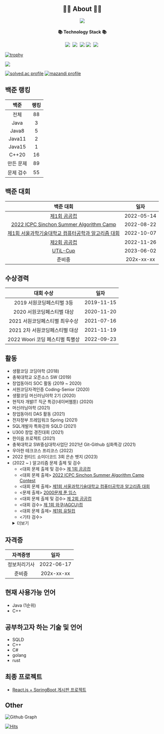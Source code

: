 <h2 align="center">👨‍💻 About 👨‍💻</h2>
<p align="center">
    <a href="https://lms0806.tistory.com//">
        <img src="http://img.shields.io/badge/-Tech%20blog-black?style=flat-square&logo=github&link=https://vividswan.github.io"/>
    </a>
</p>

<h4 align="center">📚 Technology Stack 📚</h4> 
<p align="center">
  <img src="https://img.shields.io/badge/-JAVA-orange"/>&nbsp
  <img src="https://img.shields.io/badge/-SpringBoot-navy"/>&nbsp
  <img src="https://img.shields.io/badge/-JPA-blue"/>
  <img src="https://img.shields.io/badge/-MySQL-blue"/>&nbsp
  <img src="https://img.shields.io/badge/-React.js-yellow"/>&nbsp
 </p>

[![trophy](https://github-profile-trophy.vercel.app/?username=lms0806&theme=chalk&row=1&column=7)](https://github.com/ryo-ma/github-profile-trophy)

<a href="https://opgc.me/#/users/lms0806" target="_blank"><img src="https://api.opgc.me/githubs/users/lms0806/tag/?theme=basic" /></a>

<div align="left">
	<a href="https://solved.ac/lms0806" target="_blank"><img src="http://mazassumnida.wtf/api/v2/generate_badge?boj=lms0806" alt="solved.ac profile"/></a>
	<a href="https://solved.ac/lms0806" target="_blank"><img src="http://mazandi.herokuapp.com/api?handle=lms0806" alt="mazandi profile"/></a>
</div>

## 백준 랭킹
|백준|랭킹|
|:----:|:----:|
|전체|88|
|Java|3|
|Java8|5|
|Java11|2|
|Java15|1|
|C++20|16|
|만든 문제|89|
|문제 검수|55|


## 백준 대회
|백준 대회|일자|
|:----:|:----:|
|[제1회 곰곰컵](https://www.acmicpc.net/contest/view/792)|2022-05-14|
|[2022 ICPC Sinchon Summer Algorithm Camp](https://www.acmicpc.net/contest/view/843)|2022-08-22|
|[제1회 서울과학기술대학교 컴퓨터공학과 알고리즘 대회](https://www.acmicpc.net/contest/view/880)|2022-10-07|
|[제2회 곰곰컵](https://www.acmicpc.net/contest/view/895)|2022-11-26|
|[UTiL-Cup](https://www.acmicpc.net/contest/view/985)|2023-06-02|
|준비중|202x-xx-xx|

## 수상경력
| 대회 수상                      | 일자      |
| :---------------------------: | :--------: |
| 2019 서원코딩페스티벌 3등      | 2019-11-15 |
| 2020 서원코딩페스티벌 대상     | 2020-11-20 |
| 2021 서원코딩페스티벌 최우수상 | 2021-07-16 |
| 2021 2차 서원코딩페스티벌 대상 | 2021-11-19 |
| 2022 Woori 코딩 페스티벌 특별상| 2022-09-23 |

## 활동
 - 생활코딩 코딩야학 (2018)
 - 충북대학교 오픈소스 SW (2019)
 - 창업동아리 SOC 활동 (2019 ~ 2020)
 - 서원코딩자격인증 Coding-Senior (2020)
 - 생활코딩 머신러닝야학 2기 (2020)
 - 현직자 개발IT 직군 특강(네이버웹툰) (2020)
 - 머신러닝야학 (2021)
 - 창업동아리 DAS 활동 (2021)
 - 전자정부 프레임워크 Spring (2021)
 - SQL개발자 특화강좌 SQLD (2021)
 - U300 창업 경진대회 (2021)
 - 한이음 프로젝트 (2021)
 - 충북대학교 SW중심대학사업단 2021년 Git-Github 심화특강 (2021)
 - 우아한 테크코스 프리코스 (2022)
 - 2022 원티드 쇼미더코드 3회 은손 뱃지 (2023)
 - (2022 ~ ) 알고리즘 문제 출제 및 검수
   - <대회 문제 출제 및 검수> [제 1회 곰곰컵](https://www.acmicpc.net/category/detail/3121)
   - <대회 문제 출제> [2022 ICPC Sinchon Summer Algorithm Camp Contest](https://www.acmicpc.net/category/detail/3171)
   - <대회 문제 출제> [제1회 서울과학기술대학교 컴퓨터공학과 알고리즘 대회](https://www.acmicpc.net/category/detail/3207)
   - <문제 출제> [2000문제 푼 임스](https://www.acmicpc.net/problem/25822)
   - <대회 문제 출제 및 검수> [제 2회 곰곰컵](https://www.acmicpc.net/category/detail/3232)
   - <대회 검수> [제 1회 와쿠(AGCU)컵](https://www.acmicpc.net/contest/view/967)
   - <대회 문제 출제> [제1회 유틸컵](https://www.acmicpc.net/contest/view/985)
   - <기타 검수>
   <details>
   <summary>더보기</summary>
	<li><a href="https://www.acmicpc.net/problem/23881">알고리즘 수업 - 선택 정렬 1</a></li>
	<li><a href="https://www.acmicpc.net/problem/23882">알고리즘 수업 - 선택 정렬 2</a></li>
	<li><a href="https://www.acmicpc.net/problem/23899">알고리즘 수업 - 선택 정렬 5</a></li>
	<li><a href="https://www.acmicpc.net/problem/23900">알고리즘 수업 - 선택 정렬 6</a></li>
	<li><a href="https://www.acmicpc.net/problem/23968">알고리즘 수업 - 버블 정렬 1</a></li>
	<li><a href="https://www.acmicpc.net/problem/23969">알고리즘 수업 - 버블 정렬 2</a></li>
	<li><a href="https://www.acmicpc.net/problem/23970">알고리즘 수업 - 버블 정렬 3</a></li>
	<li><a href="https://www.acmicpc.net/problem/24049">정원 (Easy)</a></li>
	<li><a href="https://www.acmicpc.net/problem/24050">정원 (Hard)</a></li>
	<li><a href="https://www.acmicpc.net/problem/24051">알고리즘 수업 - 삽입 정렬 1</a></li>
	<li><a href="https://www.acmicpc.net/problem/24052">알고리즘 수업 - 삽입 정렬 2</a></li>
	<li><a href="https://www.acmicpc.net/problem/24053">알고리즘 수업 - 삽입 정렬 3</a></li>
	<li><a href="https://www.acmicpc.net/problem/24064">Intersections</a></li>
	<li><a href="https://www.acmicpc.net/problem/24065">Present</a></li>
	<li><a href="https://www.acmicpc.net/problem/24313">알고리즘 수업 - 점근적 표기 1</a></li>
	<li><a href="https://www.acmicpc.net/problem/24314">알고리즘 수업 - 점근적 표기 2</a></li>
	<li><a href="https://www.acmicpc.net/problem/24315">알고리즘 수업 - 점근적 표기 3</a></li>
	<li><a href="https://www.acmicpc.net/problem/26040">특정 대문자를 소문자로 바꾸기</a></li>
	<li><a href="https://www.acmicpc.net/problem/26041">비슷한 전화번호 표시</a></li>
	<li><a href="https://www.acmicpc.net/problem/26042">식당 입구 대기 줄</a></li>
	<li><a href="https://www.acmicpc.net/problem/26168">배열 전체 탐색하기</a></li>
	<li><a href="https://www.acmicpc.net/problem/26169">세 번 이내에 사과를 먹자</a></li>
	<li><a href="https://www.acmicpc.net/problem/26170">사과 빨리 먹기</a></li>
	<li><a href="https://www.acmicpc.net/problem/27077">16강과 쿼리</a></li>

## 자격증
|자격증명|일자|
|:----:|:----:|
|정보처리기사|2022-06-17|
|준비중|202x-xx-xx|

## 현재 사용가능 언어
 - Java (1순위)
 - C++

## 공부하고자 하는 기술 및 언어
 - SQLD
 - C++
 - C#
 - golang
 - rust

## 최종 프로젝트
 - [React.js + SpringBoot 게시판 프로젝트](https://github.com/lms0806/Springboot-React.js-Stroyboard)

## Other
![Github Graph](https://activity-graph.herokuapp.com/graph?username=lms0806&area=false&theme=xcode&hide_border=true)

[![Hits](https://hits.seeyoufarm.com/api/count/incr/badge.svg?url=https%3A%2F%2Fgithub.com%2Flms0806)](https://hits.seeyoufarm.com)
<!--
**lms0806/lms0806** is a ✨ _special_ ✨ repository because its `README.md` (this file) appears on your GitHub profile.

Here are some ideas to get you started:

- 🔭 I’m currently working on ...
- 🌱 I’m currently learning ...
- 👯 I’m looking to collaborate on ...
- 🤔 I’m looking for help with ...
- 💬 Ask me about ...
- 📫 How to reach me: ...
- 😄 Pronouns: ...
- ⚡ Fun fact: ...
-->
